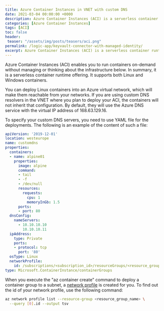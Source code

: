 ```yaml
---
title: Azure Container Instances in VNET with custom DNS
date: 2021-03-04 00:00:00 +0000
description: Azure Container Instances (ACI) is a serverless container runtime offering. You can use it to deploy Linux containers into an Azure virtual network, which will make them reachable from your networks. If you are using custom DNS resolvers in the VNET where you plan to deploy your ACI, the containers will not inherit that configuration. By default, they will use the Azure DNS service with the virtual IP address of 168.63.129.16.
categories: [Azure Container Instances]
tags: [ACI]
toc: false 
header:
 teaser: "/assets/img/posts/teasers/aci.png"
permalink: /logic-app/keyvault-connector-with-managed-identity/
excerpt: Azure Container Instances (ACI) is a serverless container runtime offering. You can use it to deploy Linux containers into an Azure virtual network, which will make them reachable from your networks. If you are using custom DNS resolvers in the VNET where you plan to deploy your ACI, the containers will not inherit that configuration. By default, they will use the Azure DNS service with the virtual IP address of 168.63.129.16.
---
```

Azure Container Instances (ACI) enables you to run containers on-demand without managing or thinking about the infrastructure below. In summary, it is a serverless container runtime offering. It supports both Linux and Windows containers. 

You can deploy Linux containers into an Azure virtual network, which will make them reachable from your networks. If you are using custom DNS resolvers in the VNET where you plan to deploy your ACI, the containers will not inherit that configuration. By default, they will use the Azure DNS service with the virtual IP address of 168.63.129.16.

To specify your custom DNS servers, you need to use YAML file for the deployments. The following is an example of the content of such a file:
```yaml
apiVersion: '2019-12-01'
location: westeurope
name: customdns
properties:
  containers:
  - name: alpine01
    properties:
      image: alpine
      command:
      - tail
      - -f
      - /dev/null
      resources:
        requests:
          cpu: 1
          memoryInGb: 1.5
      ports:
      - port: 80
  dnsConfig:
    nameServers:
      - 10.10.10.10
        10.10.10.11
  ipAddress:
    type: Private
    ports:
    - protocol: tcp
      port: '80'
  osType: Linux
  networkProfile:
    id: /subscriptions/<subscription_id>/resourceGroups/<resource_group>/providers/Microsoft.Network/networkProfiles/<name_of the_profile>
type: Microsoft.ContainerInstance/containerGroups
```
When you execute the "az container create" command to deploy a container group to a subnet, a [network profile](https://docs.microsoft.com/en-us/azure/container-instances/container-instances-virtual-network-concepts#network-profile) is created for you. To find out the id of your network profile, use the following command:
```bash
az network profile list --resource-group <resource_group_name> \
  --query [0].id --output tsv
```